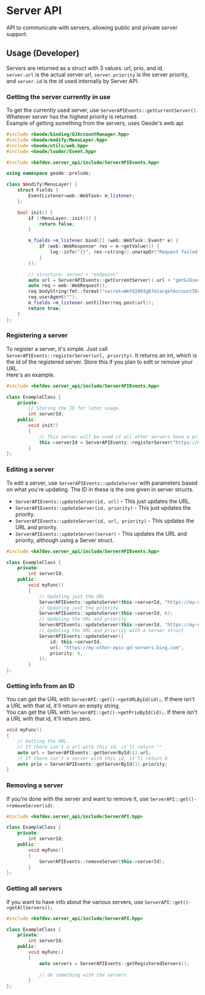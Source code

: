 # Server API
API to communicate with servers, allowing public and private server support.

## Usage (Developer)
Servers are returned as a struct with 3 values: url, prio, and id.<br/>
`server.url` is the actual server url, `server.priority` is the server priority, and `server.id` is the id used internally by Server API.<br/>
### Getting the server currently in use
To get the currently used server, use `ServerAPIEvents::getCurrentServer()`. Whatever server has the highest priority is returned.<br/>
Example of getting something from the servers, uses Geode's web api
```c++
#include <Geode/binding/GJAccountManager.hpp>
#include <Geode/modify/MenuLayer.hpp>
#include <Geode/utils/web.hpp>
#include <Geode/loader/Event.hpp>

#include <km7dev.server_api/include/ServerAPIEvents.hpp>

using namespace geode::prelude;

class $modify(MenuLayer) {
    struct Fields {
        EventListener<web::WebTask> m_listener;
    };

    bool init() {
        if (!MenuLayer::init()) {
            return false;
        }

        m_fields->m_listener.bind([] (web::WebTask::Event* e) {
            if (web::WebResponse* res = e->getValue()) {
                log::info("{}", res->string().unwrapOr("Request failed."));
            }
        });

        // structure: server + "endpoint"
        auto url = ServerAPIEvents::getCurrentServer().url + "getGJUserInfo20.php";
        auto req = web::WebRequest();
        req.bodyString(fmt::format("secret=Wmfd2893gb7&targetAccountID={}", GJAccountManager::get()->m_accountID));
        req.userAgent(""),
        m_fields->m_listener.setFilter(req.post(url));
        return true;
    }
};
```
### Registering a server
To register a server, it's simple. Just call `ServerAPIEvents::registerServer(url, priority)`. It returns an int, which is the id of the registered server. Store this if you plan to edit or remove your URL.</br>
Here's an example.
```c++
#include <km7dev.server_api/include/ServerAPIEvents.hpp>

class ExampleClass {
    private:
        // Storing the ID for later usage.
        int serverId;
    public: 
        void init()
        {
            // This server will be used if all other servers have a priority less than 10.
            this->serverId = ServerAPIEvents::registerServer("https://my-epic-gd-servers.google.com", 10);
        }
};
```
### Editing a server
To edit a server, use `ServerAPIEvents::updateServer` with parameters based on what you're updating. The ID in these is the one given in server structs.
- `ServerAPIEvents::updateServer(id, url)` - This just updates the URL.
- `ServerAPIEvents::updateServer(id, priority)` - This just updates the priority. 
- `ServerAPIEvents::updateServer(id, url, priority)` - This updates the URL and priority.
- `ServerAPIEvents::updateServer(server)` - This updates the URL and priority, although using a Server struct.
```c++
#include <km7dev.server_api/include/ServerAPIEvents.hpp>

class ExampleClass {
    private:
        int serverId;
    public: 
        void myFunc()
        {
            // Updating just the URL
            ServerAPIEvents::updateServer(this->serverId, "https://my-other-epic-servers.bing.com");
            // Updating just the priority
            ServerAPIEvents::updateServer(this->serverId, 6);
            // Updating the URL and priority
            ServerAPIEvents::updateServer(this->serverId, "https://my-other-epic-gd-servers.bing.com", 10);
            // Updating the URL and priority with a server struct
            ServerAPIEvents::updateServer({
                id: this->serverId,
                url: "https://my-other-epic-gd-servers.bing.com",
                priority: 6,
            });
        }
};
```
### Getting info from an ID
You can get the URL with `ServerAPI::get()->getURLById(id);`. If there isn't a URL with that id, it'll return an empty string.<br>
You can get the URL with `ServerAPI::get()->getPrioById(id);`. If there isn't a URL with that id, it'll return zero.
```c++
void myFunc()
{
    // Getting the URL.
    // If there isn't a url with this id, it'll return ""
    auto url = ServerAPIEvents::getServerById(1).url;
    // If there isn't a server with this id, it'll return 0
    auto prio = ServerAPIEvents::getServerById(1).priority;
}
```
### Removing a server
If you're done with the server and want to remove it, use `ServerAPI::get()->removeServer(id)`.
```c++
#include <km7dev.server_api/include/ServerAPI.hpp>

class ExampleClass {
    private:
        int serverId;
    public: 
        void myFunc()
        {
            ServerAPIEvents::removeServer(this->serverId);
        }
};
```
### Getting all servers
If you want to have info about the various servers, use `ServerAPI::get()->getAllServers();`
```c++
#include <km7dev.server_api/include/ServerAPI.hpp>

class ExampleClass {
    private:
        int serverId;
    public: 
        void myFunc()
        {
            auto servers = ServerAPIEvents::getRegisteredServers();
            
            // do something with the servers
        }
};
```